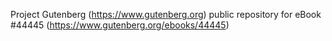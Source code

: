 Project Gutenberg (https://www.gutenberg.org) public repository for eBook #44445 (https://www.gutenberg.org/ebooks/44445)
